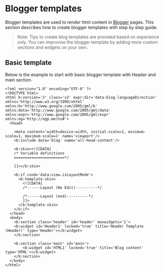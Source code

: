 # Blogger templates

Blogger templates are used to render html content in [Blogger](https://www.blogger.com) pages. This section describes how to create blogger templates with step by step guide.

> Note: Tips to create blog templates are provided based on experience only. You can improvise the blogger template by adding more custom sections and widgets on your own.

## Basic template

Below is the example to start with basic blogger template with Header and main section.

```
<?xml version="1.0" encoding="UTF-8" ?>
<!DOCTYPE html>
<html b:version='2' class='v2' expr:dir='data:blog.languageDirection' xmlns='http://www.w3.org/1999/xhtml' xmlns:b='http://www.google.com/2005/gml/b' xmlns:data='http://www.google.com/2005/gml/data' xmlns:expr='http://www.google.com/2005/gml/expr' xmlns:og='http://ogp.me/ns#'>
  <head>

    <meta content='width=device-width, initial-scale=1, minimum-scale=1, maximum-scale=1' name='viewport'/>
    <b:include data='blog' name='all-head-content'/>

    <b:skin><![CDATA[
    /* Variable definitions
    =======================*/

    ]]></b:skin>

    <b:if cond='data:view.isLayoutMode'>
      <b:template-skin>
        <![CDATA[
        /*------Layout (No Edit)----------*/

        /*------Layout (end)----------*/
        ]]>
      </b:template-skin>
    </b:if>
  </head>
  <body>
    <b:section class='header' id='header' maxwidgets='1'>
 	<b:widget id='Header1' locked='true' title='Header Template (Header)' type='Header'></b:widget>
    </b:section>
    
    <b:section class='main' id='main'>
    	<b:widget id='HTML1' locked='true' title='Blog content' type='HTML'></b:widget>
    </b:section>
  </body>
</html>
  ```
